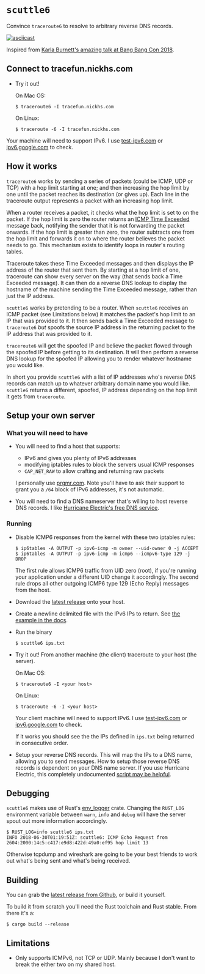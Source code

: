 # `scuttle6`

Convince `traceroute6` to resolve to arbitrary reverse DNS records.

[![asciicast](https://asciinema.org/a/8Z6p6voftOV9IVXdBDwZvMRA2.png)](https://asciinema.org/a/8Z6p6voftOV9IVXdBDwZvMRA2)

Inspired from [Karla Burnett's amazing talk at Bang Bang Con 2018][talk].

## Connect to tracefun.nickhs.com

* Try it out!

    On Mac OS:

      $ traceroute6 -I tracefun.nickhs.com

    On Linux:

      $ traceroute -6 -I tracefun.nickhs.com

Your machine will need to support IPv6. I use
[test-ipv6.com](https://test-ipv6.com/) or
[ipv6.google.com](https://ipv6.google.com/) to check.

## How it works

`traceroute6` works by sending a series of packets (could be ICMP, UDP or TCP)
with a hop limit starting at one; and then increasing the hop limit by one
until the packet reaches its destination (or gives up). Each line in the
traceroute output represents a packet with an increasing hop limit.

When a router receives a packet, it checks what the hop limit is set to on the
packet. If the hop limit is zero the router returns an [ICMP Time
Exceeded](https://en.wikipedia.org/wiki/Internet_Control_Message_Protocol#Time_exceeded)
message back, notifying the sender that it is not forwarding the packet
onwards.  If the hop limit is greater than zero, the router subtracts one from
the hop limit and forwards it on to where the router believes the packet needs
to go.  This mechanism exists to identify loops in router's routing tables.

Traceroute takes these Time Exceeded messages and then displays the IP address
of the router that sent them. By starting at a hop limit of one, traceroute can
show every server on the way (that sends back a Time Exceeded message). It
can then do a reverse DNS lookup to display the hostname of the machine sending the
Time Exceeded message, rather than just the IP address.

`scuttle6` works by pretending to be a router. When `scuttle6` receives an ICMP
packet (see Limitations below) it matches the packet's hop limit to an IP that
was provided to it. It then sends back a Time Exceeded message to `traceroute6`
_but_ spoofs the source IP address in the returning packet to the IP address
that was provided to it.

`traceroute6` will get the spoofed IP and believe the packet flowed through the
spoofed IP before getting to its destination. It will then perform a reverse
DNS lookup for the spoofed IP allowing you to render whatever hostname you
would like.

In short you provide `scuttle6` with a list of IP addresses who's reverse DNS
records can match up to whatever arbitrary domain name you would like.
`scuttle6` returns a different, spoofed, IP address depending on the hop limit
it gets from `traceroute`.

## Setup your own server

### What you will need to have

* You will need to find a host that supports:
    * IPv6 and gives you plenty of IPv6 addresses
    * modifying iptables rules to block the servers usual ICMP responses
    * `CAP_NET_RAW` to allow crafting and returning raw packets

  I personally use [prgmr.com](https://prgmr.com). Note you'll have to ask
  their support to grant you a `/64` block of IPv6 addresses, it's not
  automatic.

* You will need to find a DNS nameserver that's willing to host reverse DNS
  records. I like [Hurricane Electric's free DNS service](https://dns.he.net/).

### Running

* Disable ICMP6 responses from the kernel with these two iptables rules:

      $ ip6tables -A OUTPUT -p ipv6-icmp -m owner --uid-owner 0 -j ACCEPT
      $ ip6tables -A OUTPUT -p ipv6-icmp -m icmp6 --icmpv6-type 129 -j DROP

    The first rule allows ICMP6 traffic from UID zero (root), if you're running your application under a different UID change it accordingly.
    The second rule drops all other outgoing ICMP6 type 129 (Echo Reply) messages from the host.

* Download the [latest release][latest-release] onto your host.

* Create a newline delimited file with the IPv6 IPs to return. See [the example in the docs][example-ips].

* Run the binary

      $ scuttle6 ips.txt

* Try it out! From another machine (the client) traceroute to your host (the server).

    On Mac OS:

      $ traceroute6 -I <your host>

    On Linux:

      $ traceroute -6 -I <your host>

    Your client machine will need to support IPv6. I use
    [test-ipv6.com](https://test-ipv6.com/) or
    [ipv6.google.com](https://ipv6.google.com/) to check.

    If it works you should see the the IPs defined in `ips.txt` being returned in
    consecutive order.

* Setup your reverse DNS records. This will map the IPs to a DNS name, allowing
  you to send messages. How to setup those reverse DNS records is dependent on
  your DNS name server. If you use Hurricane Electric, this completely
  undocumented [script may be helpful][he-script].

## Debugging

`scuttle6` makes use of Rust's [env\_logger][env_logger] crate. Changing the
`RUST_LOG` environment variable between `warn`, `info` and `debug` will have
the server spout out more information accordingly.

    $ RUST_LOG=info scuttle6 ips.txt
    INFO 2018-06-30T01:19:51Z: scuttle6: ICMP Echo Request from 2604:2000:14c5:c417:e9d8:422d:49a0:ef95 hop limit 13

Otherwise tcpdump and wireshark are going to be your best friends to work out
what's being sent and what's being received.

## Building

You can grab the [latest release from Github][latest-release], or build it
yourself.

To build it from scratch you'll need the Rust toolchain and Rust stable. From
there it's a:

    $ cargo build --release

## Limitations

- Only supports ICMPv6, not TCP or UDP. Mainly because I don't want to break
  the either two on my shared host.

[talk]: https://www.youtube.com/watch?v=NgKI7-3j2hc
[latest-release]: https://github.com/nickhs/scuttle6/releases
[env_logger]: https://docs.rs/env_logger/*/env_logger/
[he-script]: https://github.com/nickhs/scuttle6/blob/master/scripts/update_he_dns.py
[example-ips]: https://github.com/nickhs/scuttle6/blob/master/scripts/ips.txt
